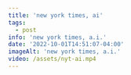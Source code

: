 ```yaml
---
title: 'new york times, ai'
tags:
  - post
info: 'new york times, a.i.'
date: '2022-10-01T14:51:07-04:00'
imageAlt: 'new york times, a.i.'
video: /assets/nyt-ai.mp4
---
```


